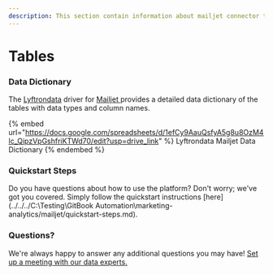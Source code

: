 ```yaml
---
description: This section contain information about mailjet connector tables information
---
```


# Tables

### Data Dictionary

The [Lyftrondata](https://www.lyftrondata.com/) driver for [Mailjet](https://www.lyftrondata.com/integration/marketing-analytics/mailjet//)[ ](https://www.lyftrondata.com/integration/mailjet/)provides a detailed data dictionary of the tables with data types and column names.

{% embed url="https://docs.google.com/spreadsheets/d/1efCy9AauQsfyA5g8u8OzM4lc_QipzVpGshfriKTWd70/edit?usp=drive_link" %}
Lyftrondata Mailjet Data Dictionary
{% endembed %}

### Quickstart Steps

Do you have questions about how to use the platform? Don't worry; we've got you covered. Simply follow the quickstart instructions [here](../../../C:\Testing\GitBook Automation\marketing-analytics/mailjet/quickstart-steps.md).

### Questions? <a href="#questions" id="questions"></a>

We're always happy to answer any additional questions you may have! [Set up a meeting with our data experts.](https://www.lyftrondata.com/book-a-meeting/)

